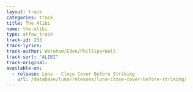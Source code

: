 ```yaml
---
layout: track
categories: track
title: The Alibi
name: the-alibi
type: ahfow_track
track-id: 253
track-lyrics: 
track-author: Wareham/Eden/Phillips/Wall
track-sort: "ALIBI"
track-original: 
available-on:
  - release: Luna - Close Cover Before Striking
    url: /database/luna/releases/luna-close-cover-before-striking/
---
```


